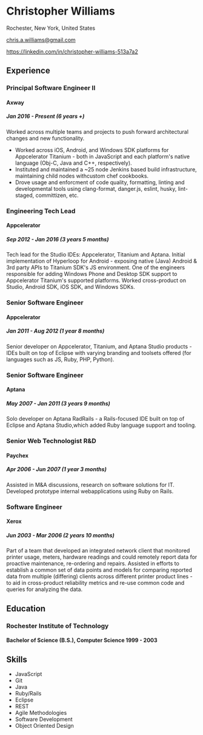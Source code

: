 # Christopher Williams
Rochester, New York, United States

chris.a.williams@gmail.com

https://linkedin.com/in/christopher-williams-513a7a2

## Experience

### Principal Software Engineer II
#### Axway
##### Jan 2016 - Present (6 years +)

Worked across multiple teams and projects to push forward architectural changes and new functionality.
- Worked across iOS, Android, and Windows SDK platforms for Appcelerator Titanium - both in JavaScript and each platform's native language (Obj-C, Java and C++, respectively).
- Instituted and maintained a ~25 node Jenkins based build infrastructure, maintaining child nodes withcustom chef cookbooks.
- Drove usage and enforcment of code quality, formatting, linting and developmental tools using clang-format, danger.js, eslint, husky, lint-staged, committizen, etc.

### Engineering Tech Lead
#### Appcelerator
##### Sep 2012 - Jan 2016 (3 years 5 months)

Tech lead for the Studio IDEs: Appcelerator, Titanium and Aptana.
Initial implementation of Hyperloop for Android - exposing native (Java) Android & 3rd party APIs to Titanium SDK's JS environment.
One of the engineers responsible for adding Windows Phone and Desktop SDK support to Appcelerator Titanium's supported platforms.
Worked cross-product on Studio, Android SDK, iOS SDK, and Windows SDKs.

### Senior Software Engineer
#### Appcelerator
##### Jan 2011 - Aug 2012 (1 year 8 months)

Senior developer on Appcelerator, Titanium, and Aptana Studio products - IDEs built on top of Eclipse with varying branding and toolsets offered (for languages such as JS, Ruby, PHP, Python).

### Senior Software Engineer
#### Aptana
##### May 2007 - Jan 2011 (3 years 9 months)

Solo developer on Aptana RadRails - a Rails-focused IDE built on top of Eclipse and Aptana Studio,which added Ruby language support and tooling.

### Senior Web Technologist R&D
#### Paychex
##### Apr 2006 - Jun 2007 (1 year 3 months)

Assisted in M&A discussions, research on software solutions for IT.
Developed prototype internal webapplications using Ruby on Rails.

### Software Engineer
#### Xerox
##### Jun 2003 - Mar 2006 (2 years 10 months)

Part of a team that developed an integrated network client that monitored printer usage, meters, hardware readings and could remotely report data for proactive maintenance, re-ordering and repairs.
Assisted in efforts to establish a common set of data points and models for comparing reported data from multiple (differing) clients across different printer product lines - to aid in cross-product reliability metrics and re-use common code and queries for analyzing the data.

## Education
### Rochester Institute of Technology
#### Bachelor of Science (B.S.), Computer Science 1999 - 2003

## Skills
 - JavaScript
 - Git
 - Java
 - Ruby/Rails
 - Eclipse
 - REST
 - Agile Methodologies
 - Software Development
 - Object Oriented Design

<!--
**sgtcoolguy/sgtcoolguy** is a ✨ _special_ ✨ repository because its `README.md` (this file) appears on your GitHub profile.

Here are some ideas to get you started:

- 🔭 I’m currently working on ...
- 🌱 I’m currently learning ...
- 👯 I’m looking to collaborate on ...
- 🤔 I’m looking for help with ...
- 💬 Ask me about ...
- 📫 How to reach me: ...
- 😄 Pronouns: ...
- ⚡ Fun fact: ...
-->
